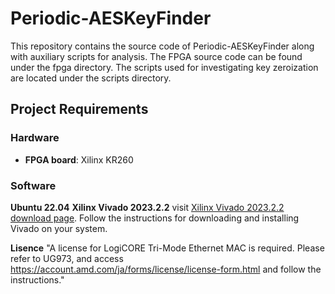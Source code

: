 # Periodic-AESKeyFinder

This repository contains the source code of Periodic-AESKeyFinder along with auxiliary scripts for analysis.
The FPGA source code can be found under the fpga directory.
The scripts used for investigating key zeroization are located under the scripts directory.


## Project Requirements

### Hardware
- **FPGA board**: Xilinx KR260

### Software
**Ubuntu 22.04**
**Xilinx Vivado 2023.2.2**
visit [Xilinx Vivado 2023.2.2 download page](https://www.xilinx.com/support/download/index.html/content/xilinx/en/downloadNav/vivado-design-tools/archive.html).
Follow the instructions for downloading and installing Vivado on your system.

**Lisence**
"A license for LogiCORE Tri-Mode Ethernet MAC is required. Please refer to UG973, and access https://account.amd.com/ja/forms/license/license-form.html
 and follow the instructions."